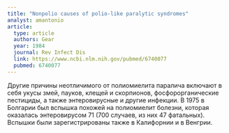 ```yaml
---
title: "Nonpolio causes of polio-like paralytic syndromes"
analyst: amantonio
article:
  type: article
  authors: Gear
  year: 1984
  journal: Rev Infect Dis
  link: https://www.ncbi.nlm.nih.gov/pubmed/6740077
  pubmed: 6740077
---
```


Другие причины неотличимого от полиомиелита паралича включают в себя укусы змей, пауков, клещей и скорпионов, фосфорорганические пестициды, а также энтеровирусные и другие инфекции. В 1975 в Болгарии был вспышка похожей на полиомиелит болезни, которая оказалась энтеровирусом 71 (700 случаев, из них 47 фатальных). Вспышки были зарегистрированы также в Калифорнии и в Венгрии.
